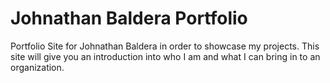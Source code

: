 # Johnathan Baldera Portfolio
 Portfolio Site for Johnathan Baldera in order to showcase my projects.  This site will give you an introduction into who I am and what I can bring in to an organization.
